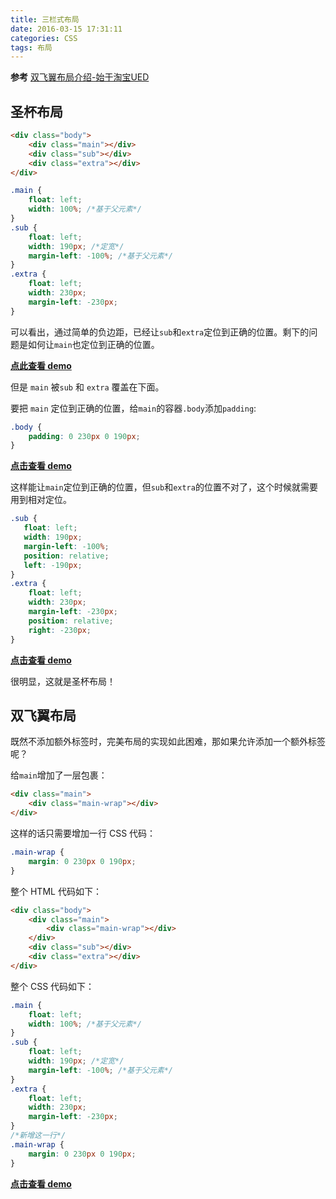 ```yaml
---
title: 三栏式布局
date: 2016-03-15 17:31:11
categories: CSS
tags: 布局
---
```

**参考**
[双飞翼布局介绍-始于淘宝UED](http://www.imooc.com/wenda/detail/254035)

## 圣杯布局

```html
<div class="body">
    <div class="main"></div>
    <div class="sub"></div>
    <div class="extra"></div>
</div>
```

<!-- more -->

```css
.main {
    float: left;
    width: 100%; /*基于父元素*/
}
.sub {
    float: left;
    width: 190px; /*定宽*/
    margin-left: -100%; /*基于父元素*/
}
.extra {
    float: left;
    width: 230px;
    margin-left: -230px;
}
```

可以看出，通过简单的负边距，已经让`sub`和`extra`定位到正确的位置。剩下的问题是如何让`main`也定位到正确的位置。

[**点此查看 demo**](http://sandbox.runjs.cn/show/lyth3f6u)

但是 `main` 被`sub` 和 `extra` 覆盖在下面。

要把 `main` 定位到正确的位置，给`main`的容器`.body`添加`padding`:

```css
.body {
    padding: 0 230px 0 190px;
}
```

[**点击查看 demo**](http://sandbox.runjs.cn/show/f4laoayq)

这样能让`main`定位到正确的位置，但`sub`和`extra`的位置不对了，这个时候就需要用到相对定位。

```css
.sub {        
   float: left;
   width: 190px;
   margin-left: -100%;
   position: relative;
   left: -190px;
}  
.extra {
    float: left;
    width: 230px;
    margin-left: -230px;
    position: relative;
    right: -230px;
}
```

[**点击查看 demo**](http://sandbox.runjs.cn/show/imquophu)

很明显，这就是圣杯布局！

## 双飞翼布局

既然不添加额外标签时，完美布局的实现如此困难，那如果允许添加一个额外标签呢？

给`main`增加了一层包裹：

```html
<div class="main">
    <div class="main-wrap"></div>
</div>
```

这样的话只需要增加一行 CSS 代码：

```css
.main-wrap {
    margin: 0 230px 0 190px;
}
```

整个 HTML 代码如下：

```html
<div class="body">
    <div class="main">
        <div class="main-wrap"></div>
    </div>
    <div class="sub"></div>
    <div class="extra"></div>
</div>
```

整个 CSS 代码如下：

```css
.main {
    float: left;
    width: 100%; /*基于父元素*/
}
.sub {
    float: left;
    width: 190px; /*定宽*/
    margin-left: -100%; /*基于父元素*/
}
.extra {
    float: left;
    width: 230px;
    margin-left: -230px;
}
/*新增这一行*/
.main-wrap {
    margin: 0 230px 0 190px;
}
```

[**点击查看 demo**](http://sandbox.runjs.cn/show/yznneugc)


